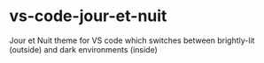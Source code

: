 # vs-code-jour-et-nuit
Jour et Nuit theme for VS code which switches between brightly-lit (outside) and dark environments (inside)
